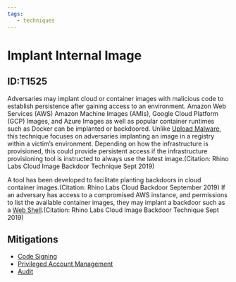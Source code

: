 ```yaml
---
tags:
   - techniques
---
```

# Implant Internal Image
## ID:T1525
Adversaries may implant cloud or container images with malicious code to establish persistence after gaining access to an environment. Amazon Web Services (AWS) Amazon Machine Images (AMIs), Google Cloud Platform (GCP) Images, and Azure Images as well as popular container runtimes such as Docker can be implanted or backdoored. Unlike [Upload Malware](/mitre/techniques/T1608/001), this technique focuses on adversaries implanting an image in a registry within a victim’s environment. Depending on how the infrastructure is provisioned, this could provide persistent access if the infrastructure provisioning tool is instructed to always use the latest image.(Citation: Rhino Labs Cloud Image Backdoor Technique Sept 2019)

A tool has been developed to facilitate planting backdoors in cloud container images.(Citation: Rhino Labs Cloud Backdoor September 2019) If an adversary has access to a compromised AWS instance, and permissions to list the available container images, they may implant a backdoor such as a [Web Shell](/mitre/techniques/T1505/003).(Citation: Rhino Labs Cloud Image Backdoor Technique Sept 2019)
## Mitigations
* [Code Signing](/mitre/mitigations/M1045)
* [Privileged Account Management](/mitre/mitigations/M1026)
* [Audit](/mitre/mitigations/M1047)
